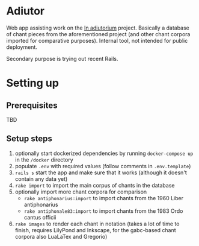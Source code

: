# Adiutor

Web app assisting work on the [In adiutorium][ia] project.
Basically a database of chant pieces from the aforementioned project
(and other chant corpora imported for comparative purposes).
Internal tool, not intended for public deployment.

Secondary purpose is trying out recent Rails.

# Setting up

## Prerequisites

TBD

## Setup steps

1. optionally start dockerized dependencies by running `docker-compose up` in the `/docker` directory
2. populate `.env` with required values (follow comments in `.env.template`)
3. `rails s` start the app and make sure that it works (although it doesn't contain any data yet)
4. `rake import` to import the main corpus of chants in the database
5. optionally import more chant corpora for comparison
    - `rake antiphonarius:import` to import chants from the 1960 Liber antiphonarius
    - `rake antiphonale83:import` to import chants from the 1983 Ordo cantus officii
6. `rake images` to render each chant in notation (takes a lot of time to finish,
   requires LilyPond and Inkscape, for the gabc-based chant corpora also LuaLaTex and Gregorio)

[ia]: https://github.com/igneus/In-adiutorium

